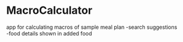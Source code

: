 # MacroCalculator
app for calculating macros of sample meal plan
-search suggestions</br>
-food details shown in added food</br>
 
